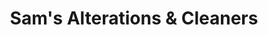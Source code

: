 ---
title: "Sam's Alterations & Cleaners"
url: /campbell/sams-alterations-and-cleaners/
shop: laundry
---
